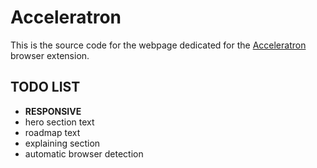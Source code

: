 # Acceleratron

This is the source code for the webpage dedicated for the [Acceleratron](https://github.com/Tiberiu02/Acceleratron) browser extension.

## TODO LIST

* __RESPONSIVE__
* hero section text
* roadmap text
* explaining section
* automatic browser detection